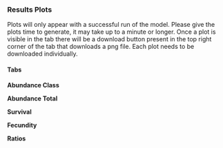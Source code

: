 <!---
Copyright 2023 Province of Alberta

Licensed under the Apache License, Version 2.0 (the "License");
you may not use this file except in compliance with the License.
You may obtain a copy of the License at

http://www.apache.org/licenses/LICENSE-2.0

Unless required by applicable law or agreed to in writing, software
distributed under the License is distributed on an "AS IS" BASIS,
WITHOUT WARRANTIES OR CONDITIONS OF ANY KIND, either express or implied.
See the License for the specific language governing permissions and
limitations under the License.
-->

### Results Plots

Plots will only appear with a successful run of the model. 
Please give the plots time to generate, it may take up to a minute or longer. 
Once a plot is visible in the tab there will be a download button present in the top right corner of the tab that downloads a png file. 
Each plot needs to be downloaded individually. 

#### Tabs

**Abundance Class**

**Abundance Total**

**Survival**

**Fecundity**

**Ratios**
